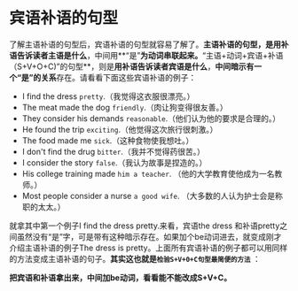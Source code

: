 # 宾语补语的句型

了解主语补语的句型后，宾语补语的句型就容易了解了。**主语补语的句型，是用补语告诉读者主语是什么**，中间用**“是”**为动词串联起来。**“主语+动词+宾语+补语（S+V+O+C)”的句型**，则是**用补语告诉读者宾语是什么**，**中间暗示有一个“是”的关系**存在。请看看下面这些宾语补语的例子：
>  
- I find the dress `pretty`.（我觉得这衣服很漂亮。）
- The meat made the dog `friendly`.（肉让狗变得很友善。）
- They consider his demands `reasonable`.（他们认为他的要求是合理的。）
- He found the trip `exciting`.（他觉得这次旅行很刺激。）
- The food made me `sick`.（这种食物使我想吐。）
- I don't find the drug `bitter`.（我并不觉得药很苦。）
- I consider the story `false`.（我认为故事是捏造的。）
- His college training made `him a teacher`.
（他的大学教育使他成为一名教师。）
- Most people consider a nurse `a good wife`.
（大多数的人认为护士会是称职的太太。）

就拿其中第一个例子I find the dress pretty.来看，宾语the dress 和补语pretty之间虽然没有“是”字，可是带有这种暗示存在。如果加个be动词进去，就变成刚才介绍主语补语的例子The dress is pretty。上面所有宾语补语的例子都可以用同样的方法变成主语补语的句子。**其实这也就是`检验S+V+0+C句型最简便的方法`** ：
>  
**把宾语和补语拿出来，中间加be动词，看看能不能改成S+V+C。**